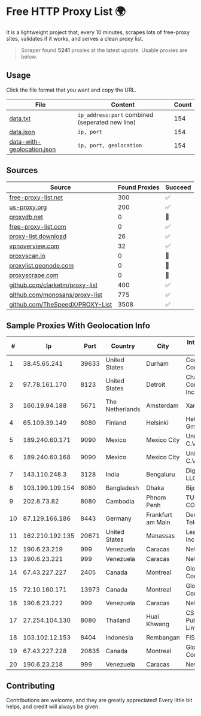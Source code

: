 
# Free HTTP Proxy List 🌍

It is a lightweight project that, every 10 minutes, scrapes lots of free-proxy sites, validates if it works, and serves a clean proxy list.


> Scraper found **5241** proxies at the latest update. Usable proxies are below.

## Usage

Click the file format that you want and copy the URL.


|File|Content|Count|
|----|-------|-----|
|[data.txt](https://raw.githubusercontent.com/themiralay/Proxy-List-World/master/data.txt)|`ip_address:port` combined (seperated new line)|154|
|[data.json](https://raw.githubusercontent.com/themiralay/Proxy-List-World/master/data.json)|`ip, port`|154|
|[data-with-geolocation.json](https://raw.githubusercontent.com/themiralay/Proxy-List-World/master/data-with-geolocation.json)|`ip, port, geolocation`|154|

## Sources

|Source|Found Proxies|Succeed|
|------|-------------|-------|
|[free-proxy-list.net](https://free-proxy-list.net)|300|✅|
|[us-proxy.org](https://www.us-proxy.org)|200|✅|
|[proxydb.net](http://proxydb.net)|0|🚫|
|[free-proxy-list.com](https://free-proxy-list.com/?page=&port=&type%5B%5D=http&type%5B%5D=https&up_time=0&search=Search)|0|✅|
|[proxy-list.download](https://www.proxy-list.download/HTTP)|26|✅|
|[vpnoverview.com](https://vpnoverview.com/privacy/anonymous-browsing/free-proxy-servers)|32|✅|
|[proxyscan.io](https://www.proxyscan.io)|0|🚫|
|[proxylist.geonode.com](https://proxylist.geonode.com/api/proxy-list?limit=300&page=1&sort_by=lastChecked&sort_type=desc&protocols=http,https)|0|🚫|
|[proxyscrape.com](https://api.proxyscrape.com/v2/?request=displayproxies&protocol=http&timeout=10000&country=all&ssl=all&anonymity=all)|0|🚫|
|[github.com/clarketm/proxy-list](https://raw.githubusercontent.com/clarketm/proxy-list/master/proxy-list-raw.txt)|400|✅|
|[github.com/monosans/proxy-list](https://raw.githubusercontent.com/monosans/proxy-list/main/proxies/http.txt)|775|✅|
|[github.com/TheSpeedX/PROXY-List](https://raw.githubusercontent.com/TheSpeedX/PROXY-List/master/http.txt)|3508|✅|


## Sample Proxies With Geolocation Info

|#|Ip|Port|Country|City|Internet Service Provider|
|-|--|----|-------|----|-------------------------|
|1|38.45.65.241|39633|United States|Durham|Cogent Communications|
|2|97.78.161.170|8123|United States|Detroit|Charter Communications, Inc|
|3|160.19.94.188|5671|The Netherlands|Amsterdam|Xantho UAB|
|4|65.109.39.149|8080|Finland|Helsinki|Hetzner Online GmbH|
|5|189.240.60.171|9090|Mexico|Mexico City|Uninet S.A. de C.V.|
|6|189.240.60.168|9090|Mexico|Mexico City|Uninet S.A. de C.V.|
|7|143.110.248.3|3128|India|Bengaluru|DigitalOcean, LLC|
|8|103.199.109.154|8080|Bangladesh|Dhaka|Bijoy Online Ltd|
|9|202.8.73.82|8080|Cambodia|Phnom Penh|TURBOTECH CO., LTD.|
|10|87.129.166.186|8443|Germany|Frankfurt am Main|Deutsche Telekom AG|
|11|162.210.192.135|20671|United States|Manassas|Leaseweb USA, Inc.|
|12|190.6.23.219|999|Venezuela|Caracas|Net Uno|
|13|190.6.23.221|999|Venezuela|Caracas|Net Uno|
|14|67.43.227.227|2405|Canada|Montreal|GloboTech Communications|
|15|72.10.160.171|13973|Canada|Montreal|GloboTech Communications|
|16|190.6.23.222|999|Venezuela|Caracas|Net Uno|
|17|27.254.104.130|8080|Thailand|Huai Khwang|CS Loxinfo Public Company Limited|
|18|103.102.12.153|8404|Indonesia|Rembangan|FISNET|
|19|67.43.227.228|20835|Canada|Montreal|GloboTech Communications|
|20|190.6.23.218|999|Venezuela|Caracas|Net Uno|



## Contributing

Contributions are welcome, and they are greatly appreciated! Every
little bit helps, and credit will always be given.


